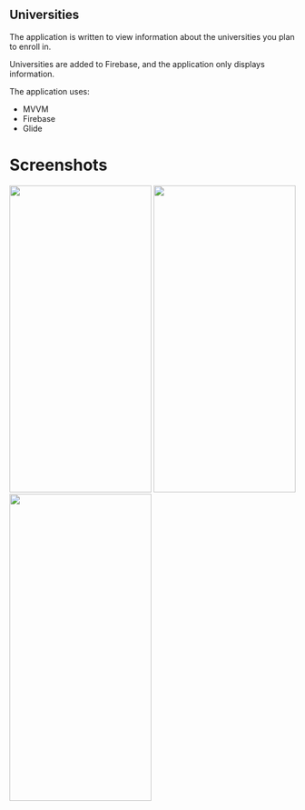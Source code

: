 ## Universities
The application is written to view information about the universities you plan to enroll in.

Universities are added to Firebase, and the application only displays information.

The application uses:
- MVVM
- Firebase
- Glide

# Screenshots
<p float="left">
  <img src="https://user-images.githubusercontent.com/37593124/232249168-0819e607-f8ed-46e1-9681-eb38b256fc8b.jpg" width="250" height="540">
  
  <img src="https://user-images.githubusercontent.com/37593124/232249234-4ee36d02-d3a4-410a-87d1-84159de0599a.jpg" width="250" height="540">

  <img src="https://user-images.githubusercontent.com/37593124/232249244-3ad9896c-550b-4398-bfd3-e43ff64287b0.jpg" width="250" height="540">
</p>
